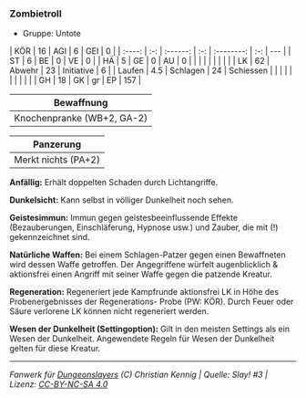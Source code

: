 ### Zombietroll

- Gruppe: Untote

|  KÖR   | 16  |   AGI    |  6  |    GEI     |  0  |
| :----: | :-: | :------: | :-: | :--------: | :-: | --- |
|   ST   |  6  |    BE    |  0  |     VE     |  0  |
|   HÄ   |  5  |    GE    |  0  |     AU     |  0  |
|        |     |          |     |            |     |     |
|   LK   | 62  |  Abwehr  | 23  | Initiative |  6  |
| Laufen | 4.5 | Schlagen | 24  | Schiessen  |     |
|        |     |          |     |            |     |     |
|   GH   | 18  |    GK    | gr  |     EP     | 157 |

|         Bewaffnung         |
| :------------------------: |
| Knochenpranke (WB+2, GA-2) |

|      Panzerung      |
| :-----------------: |
| Merkt nichts (PA+2) |

**Anfällig:** Erhält doppelten Schaden durch Lichtangriffe.

**Dunkelsicht:** Kann selbst in völliger Dunkelheit noch sehen.

**Geistesimmun:** Immun gegen geistesbeeinflussende Effekte (Bezauberungen, Einschläferung, Hypnose usw.) und Zauber, die mit (!) gekennzeichnet sind.

**Natürliche Waffen:** Bei einem Schlagen-Patzer gegen einen Bewaffneten wird dessen Waffe getroffen. Der Angegriffene würfelt augenblicklich & aktionsfrei einen Angriff mit seiner Waffe gegen die patzende Kreatur.

**Regeneration:** Regeneriert jede Kampfrunde aktionsfrei LK in Höhe des Probenergebnisses der Regenerations- Probe (PW: KÖR). Durch Feuer oder Säure verlorene LK können nicht regeneriert werden.

**Wesen der Dunkelheit (Settingoption):** Gilt in den meisten Settings als ein Wesen der Dunkelheit. Angewendete Regeln für Wesen der Dunkelheit gelten für diese Kreatur.

---

_Fanwerk für [Dungeonslayers](https://www.dungeonslayers.net/) (C) Christian Kennig | Quelle: Slay! #3 | Lizenz: [CC-BY-NC-SA 4.0](https://creativecommons.org/licenses/by-nc-sa/4.0/deed.de)_
